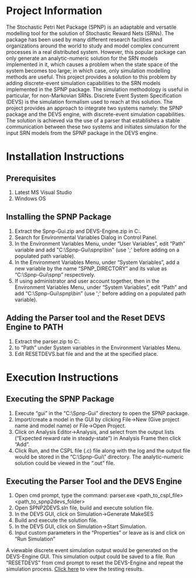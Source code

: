 
# Project Information
The Stochastic Petri Net Package (SPNP) is an adaptable and versatile modelling tool 
for the solution of Stochastic Reward Nets (SRNs). The package has been used by many 
different research facilities and organizations around the world to study and model 
complex concurrent processes in a real distributed system. However, this popular 
package can only generate an analytic-numeric solution for the SRN models 
implemented in it, which causes a problem when the state space of the system 
becomes too large; in which case, only simulation modelling methods are useful. This 
project provides a solution to this problem by adding discrete-event simulation 
capabilities to the SRN models implemented in the SPNP package. The simulation 
methodology is useful in particular, for non-Markovian SRNs. Discrete Event System 
Specification (DEVS) is the simulation formalism used to reach at this solution. The 
project provides an approach to integrate two systems namely: the SPNP package and 
the DEVS engine, with discrete-event simulation capabilities. The solution is achieved 
via the use of a parser that establishes a stable communication between these two 
systems and initiates simulation for the input SRN models from the SPNP package in 
the DEVS engine.

# Installation Instructions

## Prerequisites
1. Latest MS Visual Studio
2. Windows OS

## Installing the SPNP Package
1. Extract the Spnp-Gui.zip and DEVS-Engine.zip in C:\.
2. Search for Environmental Variables Dialog in Control Panel.
3. In the Environment Variables Menu, under “User Variables”, edit “Path”
variable and add "C:\Spnp-Gui\spnp\bin" (use ';' before adding on a 
populated path variable).
4. In the Environment Variables Menu, under “System Variables”, add a new 
variable by the name “SPNP_DIRECTORY” and its value as “C:\Spnp-Gui\spnp” respectively.
5. If using administrator and user account together, then in the Environment 
Variables Menu, under “System Variables”, edit “Path” and add “C:\Spnp-Gui\spnp\bin” (use ';' before adding on a populated path variable).

## Adding the Parser tool and the Reset DEVS Engine to PATH
1. Extract the parser.zip to C:\.
2. <path-to-the-parser-folder> to “Path” under System variables in the 
Environment Variables Menu.
3. Edit RESETDEVS.bat file and <path-to-the-parser-folder> and the <path-to-the-SPNP2DEVS-folder-in-DEVS-Engine> at the specified place.

# Execution Instructions
## Executing the SPNP Package
1. Execute “gui” in the “C:\Spnp-Gui” directory to open the SPNP package.
2. Import/create a model in the GUI by clicking File->New (Give project name and
model name) or File->Open Project.
3. Click on Analysis Editor->Analysis, and select from the output lists (“Expected 
reward rate in steady-state”) in Analysis Frame then click “Add”.
4. Click Run, and the CSPL file (.c) file along with the log and the output file 
would be stored in the “C:\Spnp-Gui\” directory.
The analytic-numeric solution could be viewed in the “.out” file. 

## Executing the Parser Tool and the DEVS Engine
1. Open cmd prompt, type the command:
parser.exe <path_to_cspl_file> <path_to_spnp2devs_folder>
2. Open SPNP2DEVS.sln file, build and execute solution file.
3. In the DEVS GUI, click on Simulation->Generate MakeSES
4. Build and execute the solution file.
5. In the DEVS GUI, click on Simulation->Start Simulation.
6. Input custom parameters in the “Properties” or leave as is and click on “Run 
Simulation”

A viewable discrete event simulation output would be generated on the DEVS-Engine GUI. This simulation output could be saved to a file. Run “RESETDEVS” from cmd prompt to reset the DEVS-Engine and repeat the simulation process. [Click here](https://github.com/nikhil-jain-k/Thesis-Functionality-Testing-Results) to view the testing results.
